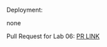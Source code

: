 Deployment:

none

Pull Request for Lab 06: 
[PR LINK](https://github.com/KSTOV/game-of-greed/pull/1)
